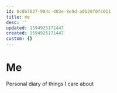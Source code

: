 ```yaml
---
id: 0c0b7827-984c-403e-8e9d-a0b20f0fc011
title: me
desc: ''
updated: 1594925171447
created: 1594925171447
custom: {}
---
```


# Me

Personal diary of things I care about
